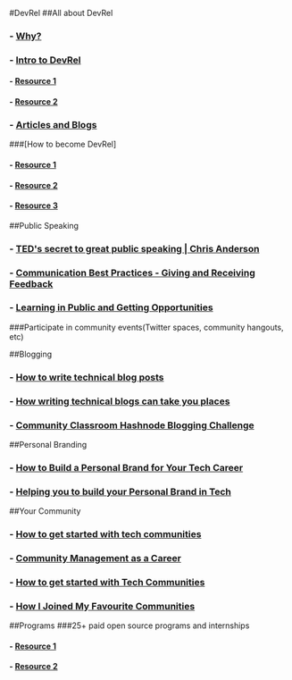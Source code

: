 #DevRel
##All about DevRel
### - [Why?](https://youtu.be/l7-mCU9Gskg)

### - [Intro to DevRel](https://youtu.be/lZvf5Tm4nSo)
#### - [Resource 1](https://devrel.co/about/)
#### - [Resource 2](https://youtu.be/MKztZJODyxY)

### - [Articles and Blogs](https://www.commonroom.io/)

###[How to become DevRel]
#### - [Resource 1](https://youtu.be/_SSCZkSitlc)
#### - [Resource 2](https://youtu.be/iUZerHctTB8)
#### - [Resource 3](https://youtu.be/VbM-Ii2HLoA)


##Public Speaking
### - [TED's secret to great public speaking | Chris Anderson](https://youtu.be/-FOCpMAww28)
### - [Communication Best Practices - Giving and Receiving Feedback](https://youtu.be/mTsMaxkQ42I)
### - [Learning in Public and Getting Opportunities](https://youtu.be/d8AJEXmOBnI)
###Participate in community events(Twitter spaces, community hangouts, etc)


##Blogging
### - [How to write technical blog posts](https://youtu.be/YODPgBadj80)
### - [How writing technical blogs can take you places](https://youtu.be/wA2gI8T-ebQ)
### - [Community Classroom Hashnode Blogging Challenge](https://www.commclassroom.org/hashnode)


##Personal Branding
### - [How to Build a Personal Brand for Your Tech Career](https://careerfoundry.com/en/blog/career-change/personal-branding/)
### - [Helping you to build your Personal Brand in Tech](https://dev.to/vinzvinci/helping-you-to-build-your-personal-brand-in-tech-35df)


##Your Community
### - [How to get started with tech communities](https://youtu.be/VkaO73B7vmE)
### - [Community Management as a Career](https://youtu.be/bnEIt1MyhDY)
### - [How to get started with Tech Communities](https://youtu.be/VYjWsDp1B6o)
### - [How I Joined My Favourite Communities](https://youtu.be/x8kIZKUBYT0)


##Programs
###25+ paid open source programs and internships
#### - [Resource 1](https://blog.commclassroom.org/25-paid-open-source-programs-and-internships)
#### - [Resource 2](https://youtu.be/x4hsV_q_YQc)